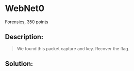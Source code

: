 # WebNet0
Forensics, 350 points

## Description:
> We found this packet capture and key. Recover the flag.


## Solution: 


